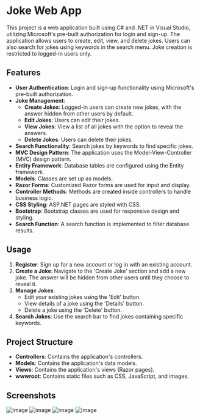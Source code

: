 # Joke Web App

This project is a web application built using C# and .NET in Visual Studio, utilizing Microsoft's pre-built authorization for login and sign-up. The application allows users to create, edit, view, and delete jokes. Users can also search for jokes using keywords in the search menu. Joke creation is restricted to logged-in users only.

## Features

- **User Authentication**: Login and sign-up functionality using Microsoft's pre-built authorization.
- **Joke Management**:
  - **Create Jokes**: Logged-in users can create new jokes, with the answer hidden from other users by default.
  - **Edit Jokes**: Users can edit their jokes.
  - **View Jokes**: View a list of all jokes with the option to reveal the answers.
  - **Delete Jokes**: Users can delete their jokes.
- **Search Functionality**: Search jokes by keywords to find specific jokes.
- **MVC Design Pattern**: The application uses the Model-View-Controller (MVC) design pattern.
- **Entity Framework**: Database tables are configured using the Entity framework.
- **Models**: Classes are set up as models.
- **Razor Forms**: Customized Razor forms are used for input and display.
- **Controller Methods**: Methods are created inside controllers to handle business logic.
- **CSS Styling**: ASP.NET pages are styled with CSS.
- **Bootstrap**: Bootstrap classes are used for responsive design and styling.
- **Search Function**: A search function is implemented to filter database results.

## Usage

1. **Register**: Sign up for a new account or log in with an existing account.
2. **Create a Joke**: Navigate to the 'Create Joke' section and add a new joke. The answer will be hidden from other users until they choose to reveal it.
3. **Manage Jokes**:
    - Edit your existing jokes using the 'Edit' button.
    - View details of a joke using the 'Details' button.
    - Delete a joke using the 'Delete' button.
4. **Search Jokes**: Use the search bar to find jokes containing specific keywords.

## Project Structure

- **Controllers**: Contains the application's controllers.
- **Models**: Contains the application's data models.
- **Views**: Contains the application's views (Razor pages).
- **wwwroot**: Contains static files such as CSS, JavaScript, and images.

## Screenshots
![image](https://github.com/user-attachments/assets/0ecb629c-7f79-4698-8a4d-f8541f201ac2)
![image](https://github.com/user-attachments/assets/25e59199-7fc8-4556-83b8-b9c85af1c424)
![image](https://github.com/user-attachments/assets/feeb26e1-b24b-464f-a9c8-756f8961e1ff)
![image](https://github.com/user-attachments/assets/d7cf9f48-cccf-47aa-9faf-59cc7f392e74)
